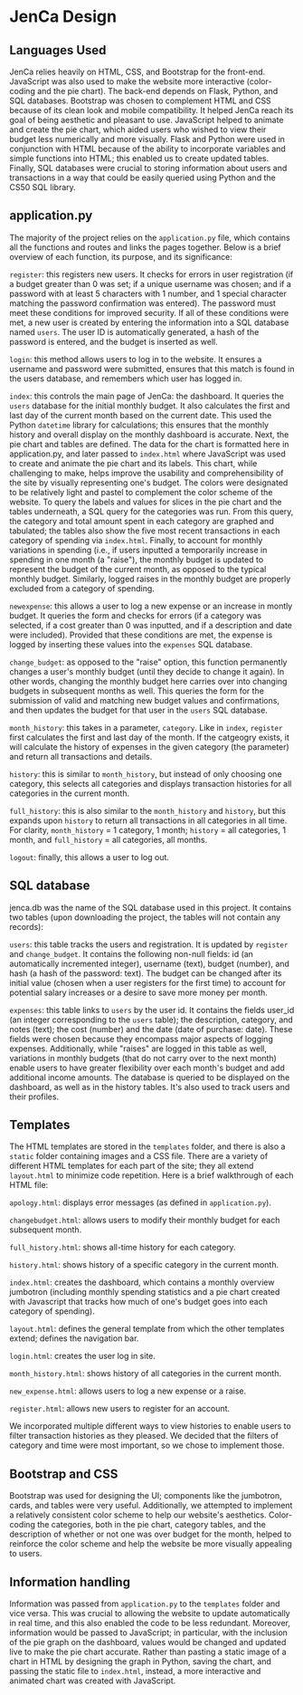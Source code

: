 # JenCa Design

## Languages Used
JenCa relies heavily on HTML, CSS, and Bootstrap for the front-end. JavaScript was also used to make the website more interactive (color-coding and the pie chart). The back-end depends on Flask, Python, and SQL databases.
Bootstrap was chosen to complement HTML and CSS because of its clean look and mobile compatibility. It helped JenCa reach its goal of being aesthetic and pleasant to use. JavaScript helped to animate and create the pie chart, which aided users who wished to view their budget less numerically and more visually. Flask and Python were used in conjunction with HTML because of the ability to incorporate variables and simple functions into HTML; this enabled us to create updated tables. Finally, SQL databases were crucial to storing information about users and transactions in a way that could be easily queried using Python and the CS50 SQL library.

## application.py
The majority of the project relies on the ```application.py``` file, which contains all the functions and routes and links the pages together.
Below is a brief overview of each function, its purpose, and its significance:

```register```: this registers new users. It checks for errors in user registration (if a budget greater than 0 was set; if a unique username was chosen; and if a password with at least 5 characters with 1 number, and 1 special character matching the password confirmation was entered). The password must meet these conditions for improved security. If all of these conditions were met, a new user is created by entering the information into a SQL database named ```users```. The user ID is automatically generated, a hash of the password is entered, and the budget is inserted as well.

```login```: this method allows users to log in to the website. It ensures a username and password were submitted, ensures that this match is found in the users database, and remembers which user has logged in.

```index```: this controls the main page of JenCa: the dashboard. It queries the ```users``` database for the initial monthly budget. It also calculates the first and last day of the current month based on the current date. This used the Python ```datetime``` library for calculations; this ensures that the monthly history and overall display on the monthly dashboard is accurate. Next, the pie chart and tables are defined. The data for the chart is formatted here in application.py, and later passed to ```index.html``` where JavaScript was used to create and animate the pie chart and its labels. This chart, while challenging to make, helps improve the usability and comprehensibility of the site by visually representing one's budget. The colors were designated to be relatively light and pastel to complement the color scheme of the website. To query the labels and values for slices in the pie chart and the tables underneath, a SQL query for the categories was run. From this query, the category and total amount spent in each category are graphed and tabulated; the tables also show the five most recent transactions in each category of spending via ```index.html```. Finally, to account for monthly variations in spending (i.e., if users inputted a temporarily increase in spending in one month (a "raise"), the monthly budget is updated to represent the budget of the current month, as opposed to the typical monthly budget. Similarly, logged raises in the monthly budget are properly excluded from a category of spending.

```newexpense```: this allows a user to log a new expense or an increase in montly budget. It queries the form and checks for errors (if a category was selected, if a cost greater than 0 was inputted, and if a description and date were included). Provided that these conditions are met, the expense is logged by inserting these values into the ```expenses``` SQL database.

```change_budget```: as opposed to the "raise" option, this function permanently changes a user's monthly budget (until they decide to change it again). In other words, changing the monthly budget here carries over into changing budgets in subsequent months as well. This queries the form for the submission of valid and matching new budget values and confirmations, and then updates the budget for that user in the ```users``` SQL database.

```month_history```: this takes in a parameter, ```category```. Like in ```index```, ```register``` first calculates the first and last day of the month. If the catgeogry exists, it will calculate the history of expenses in the given category (the parameter) and return all transactions and details.

```history```: this is similar to ```month_history```, but instead of only choosing one category, this selects all categories and displays transaction histories for all categories in the current month.

```full_history```: this is also similar to the ```month_history``` and ```history```, but this expands upon ```history``` to return all transactions in all categories in all time.
For clarity, ```month_history``` = 1 category, 1 month; ```history``` = all categories, 1 month, and ```full_history``` = all categories, all months.

```logout```: finally, this allows a user to log out.

## SQL database
jenca.db was the name of the SQL database used in this project. It contains two tables (upon downloading the project, the tables will not contain any records):

```users```: this table tracks the users and registration. It is updated by ```register``` and ```change_budget```. It contains the following non-null fields: id (an automatically incremented integer), username (text), budget (number), and hash (a hash of the password: text). The budget can be changed after its initial value (chosen when a user registers for the first time) to account for potential salary increases or a desire to save more money per month.

```expenses```: this table links to ```users``` by the user id. It contains the fields user_id (an integer corresponding to the ```users``` table); the description, category, and notes (text); the cost (number) and the date (date of purchase: date). These fields were chosen because they encompass major aspects of logging expenses. Additionally, while "raises" are logged in this table as well, variations in monthly budgets (that do not carry over to the next month) enable users to have greater flexibility over each month's budget and add additional income amounts.
The database is queried to be displayed on the dashboard, as well as in the history tables. It's also used to track users and their profiles.

## Templates
The HTML templates are stored in the ```templates``` folder, and there is also a ```static``` folder containing images and a CSS file.
There are a variety of different HTML templates for each part of the site; they all extend ```layout.html``` to minimize
code repetition. Here is a brief walkthrough of each HTML file:

```apology.html```: displays error messages (as defined in ```application.py```).

```changebudget.html```: allows users to modify their monthly budget for each subsequent month.

```full_history.html```: shows all-time history for each category.

```history.html```: shows history of a specific category in the current month.

```index.html```: creates the dashboard, which contains a monthly overview jumbotron (including monthly spending statistics and a pie chart created with Javascript that tracks how much of one's budget goes into each category of spending).

```layout.html```: defines the general template from which the other templates extend; defines the navigation bar.

```login.html```: creates the user log in site.

```month_history.html```: shows history of all categories in the current month.

```new_expense.html```: allows users to log a new expense or a raise.

```register.html```: allows new users to register for an account.

We incorporated multiple different ways to view histories to enable users to filter transaction histories as they pleased. We decided that the filters of category and time were most important, so we chose to implement those.

## Bootstrap and CSS
Bootstrap was used for designing the UI; components like the jumbotron, cards, and tables were very useful. Additionally, we attempted to implement a relatively consistent color scheme to help our website's aesthetics. Color-coding the categories, both in the pie chart, category tables, and the description of whether or not one was over budget for the month, helped to reinforce the color scheme and help the website be more visually appealing to users.

## Information handling
Information was passed from ```application.py``` to the ```templates``` folder and vice versa. This was crucial to allowing the website to update automatically in real time, and this also enabled the code to be less redundant. Moreover, information would be passed to JavaScript; in particular, with the inclusion of the pie graph on the dashboard, values would be changed and updated live to make the pie chart accurate. Rather than pasting a static image of a chart in HTML by designing the graph in Python, saving the chart, and passing the static file to ```index.html```, instead, a more interactive and animated chart was created with JavaScript.